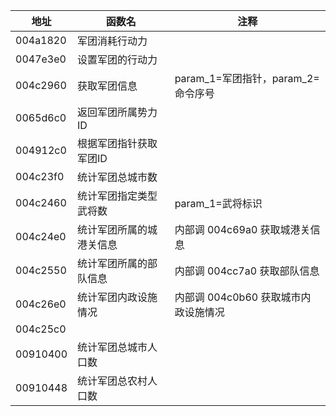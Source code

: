 | 地址     | 函数名                   | 注释                                 |
| -------- | ------------------------ | ------------------------------------ |
| 004a1820 | 军团消耗行动力           |                                      |
| 0047e3e0 | 设置军团的行动力         |                                      |
| 004c2960 | 获取军团信息             | param_1=军团指针，param_2=命令序号   |
| 0065d6c0 | 返回军团所属势力ID       |                                      |
| 004912c0 | 根据军团指针获取军团ID   |                                      |
| 004c23f0 | 统计军团总城市数         |                                      |
| 004c2460 | 统计军团指定类型武将数   | param_1=武将标识                     |
| 004c24e0 | 统计军团所属的城港关信息 | 内部调 004c69a0 获取城港关信息       |
| 004c2550 | 统计军团所属的部队信息   | 内部调 004cc7a0 获取部队信息         |
| 004c26e0 | 统计军团内政设施情况     | 内部调 004c0b60 获取城市内政设施情况 |
| 004c25c0 |                          |                                      |
| 00910400 | 统计军团总城市人口数     |                                      |
| 00910448 | 统计军团总农村人口数     |                                      |